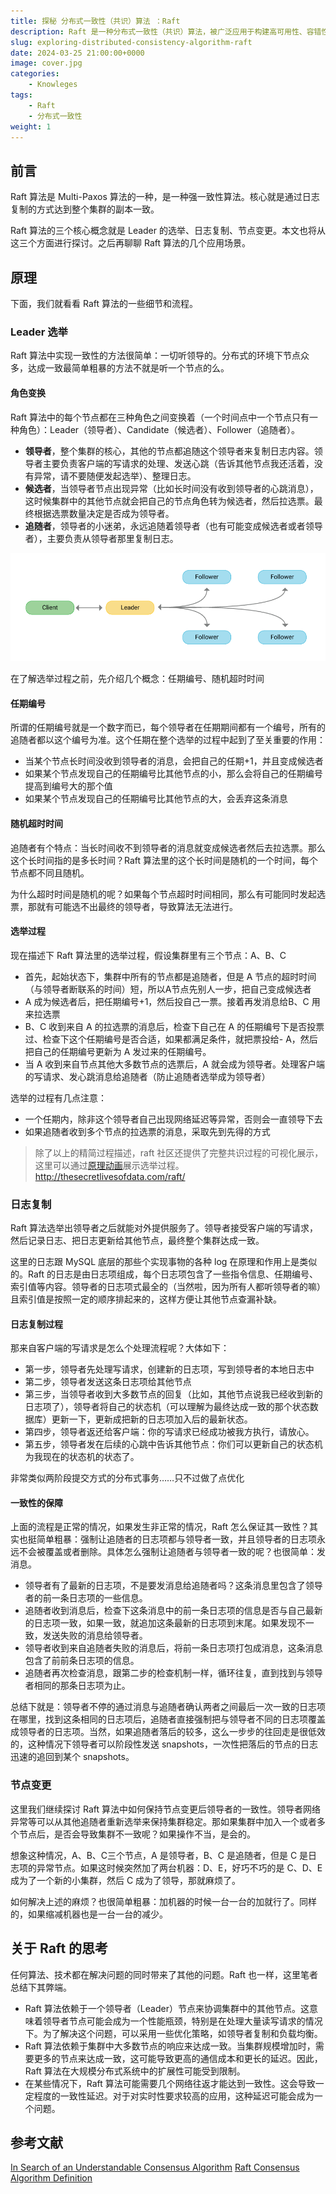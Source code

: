 ```yaml
---
title: 探秘 分布式一致性（共识）算法 ：Raft
description: Raft 是一种分布式一致性（共识）算法，被广泛应用于构建高可用性、容错性强的分布式系统。
slug: exploring-distributed-consistency-algorithm-raft
date: 2024-03-25 21:00:00+0000
image: cover.jpg
categories:
    - Knowleges
tags:
    - Raft
    - 分布式一致性
weight: 1  
---
```


## 前言

Raft 算法是 Multi-Paxos 算法的一种，是一种强一致性算法。核心就是通过日志复制的方式达到整个集群的副本一致。

Raft 算法的三个核心概念就是 Leader 的选举、日志复制、节点变更。本文也将从这三个方面进行探讨。之后再聊聊 Raft 算法的几个应用场景。

## 原理

下面，我们就看看 Raft 算法的一些细节和流程。

### Leader 选举

Raft 算法中实现一致性的方法很简单：一切听领导的。分布式的环境下节点众多，达成一致最简单粗暴的方法不就是听一个节点的么。

#### 角色变换

Raft 算法中的每个节点都在三种角色之间变换着（一个时间点中一个节点只有一种角色）：Leader（领导者）、Candidate（候选者）、Follower（追随者）。

- **领导者**，整个集群的核心，其他的节点都追随这个领导者来复制日志内容。领导者主要负责客户端的写请求的处理、发送心跳（告诉其他节点我还活着，没有异常，请不要随便发起选举）、整理日志。
- **候选者**，当领导者节点出现异常（比如长时间没有收到领导者的心跳消息），这时候集群中的其他节点就会把自己的节点角色转为候选者，然后拉选票。最终根据选票数量决定是否成为领导者。
- **追随者**，领导者的小迷弟，永远追随着领导者（也有可能变成候选者或者领导者），主要负责从领导者那里复制日志。

![角色示意图](image.png)

在了解选举过程之前，先介绍几个概念：任期编号、随机超时时间

#### 任期编号

所谓的任期编号就是一个数字而已，每个领导者在任期期间都有一个编号，所有的追随者都以这个编号为准。这个任期在整个选举的过程中起到了至关重要的作用：

- 当某个节点长时间没收到领导者的消息，会把自己的任期+1，并且变成候选者
- 如果某个节点发现自己的任期编号比其他节点的小，那么会将自己的任期编号提高到编号大的那个值
- 如果某个节点发现自己的任期编号比其他节点的大，会丢弃这条消息
  
#### 随机超时时间

追随者有个特点：当长时间收不到领导者的消息就变成候选者然后去拉选票。那么这个长时间指的是多长时间？Raft 算法里的这个长时间是随机的一个时间，每个节点都不同且随机。

为什么超时时间是随机的呢？如果每个节点超时时间相同，那么有可能同时发起选票，那就有可能选不出最终的领导者，导致算法无法进行。

#### 选举过程

现在描述下 Raft 算法里的选举过程，假设集群里有三个节点：A、B、C

- 首先，起始状态下，集群中所有的节点都是追随者，但是 A 节点的超时时间（与领导者断联系的时间）短，所以A节点先别人一步，把自己变成候选者
- A 成为候选者后，把任期编号+1，然后投自己一票。接着再发消息给B、C 用来拉选票
- B、C 收到来自 A 的拉选票的消息后，检查下自己在 A 的任期编号下是否投票过、检查下这个任期编号是否合适，如果都满足条件，就把票投给- A，然后把自己的任期编号更新为 A 发过来的任期编号。
- 当 A 收到来自节点其他大多数节点的选票后，A 就会成为领导者。处理客户端的写请求、发心跳消息给追随者（防止追随者选举成为领导者）

选举的过程有几点注意：

- 一个任期内，除非这个领导者自己出现网络延迟等异常，否则会一直领导下去
- 如果追随者收到多个节点的拉选票的消息，采取先到先得的方式

> 除了以上的精简过程描述，raft 社区还提供了完整共识过程的可视化展示，这里可以通过[原理动画](http://thesecretlivesofdata.com/raft/)展示选举过程。 http://thesecretlivesofdata.com/raft/

### 日志复制

Raft 算法选举出领导者之后就能对外提供服务了。领导者接受客户端的写请求，然后记录日志、把日志更新给其他节点，最终整个集群达成一致。

这里的日志跟 MySQL 底层的那些个实现事物的各种 log 在原理和作用上是类似的。Raft 的日志是由日志项组成，每个日志项包含了一些指令信息、任期编号、索引值等内容。领导者的日志项式最全的（当然啦，因为所有人都听领导者的嘛）且索引值是按照一定的顺序排起来的，这样方便让其他节点查漏补缺。

#### 日志复制过程

那来自客户端的写请求是怎么个处理流程呢？大体如下：

- 第一步，领导者先处理写请求，创建新的日志项，写到领导者的本地日志中
- 第二步，领导者发送这条日志项给其他节点
- 第三步，当领导者收到大多数节点的回复（比如，其他节点说我已经收到新的日志项了），领导者将自己的状态机（可以理解为最终达成一致的那个状态数据库）更新一下，更新成把新的日志项加入后的最新状态。
- 第四步，领导者返还给客户端：你的写请求已经成功被我方执行，请放心。
- 第五步，领导者发在后续的心跳中告诉其他节点：你们可以更新自己的状态机为我现在的状态机的状态了。

非常类似两阶段提交方式的分布式事务……只不过做了点优化

#### 一致性的保障

上面的流程是正常的情况，如果发生非正常的情况，Raft 怎么保证其一致性？其实也挺简单粗暴：强制让追随者的日志项都与领导者一致，并且领导者的日志项永远不会被覆盖或者删除。具体怎么强制让追随者与领导者一致的呢？也很简单：发消息。

- 领导者有了最新的日志项，不是要发消息给追随者吗？这条消息里包含了领导者的前一条日志项的一些信息。
- 追随者收到消息后，检查下这条消息中的前一条日志项的信息是否与自己最新的日志项一致，如果一致，就追加这条最新的日志项到末尾。如果发现不一致，发送失败的消息给领导者。
- 领导者收到来自追随者失败的消息后，将前一条日志项打包成消息，这条消息包含了前前条日志项的信息。
- 追随者再次检查消息，跟第二步的检查机制一样，循环往复，直到找到与领导者相同的那条日志项为止。

总结下就是：领导者不停的通过消息与追随者确认两者之间最后一次一致的日志项在哪里，找到这条相同的日志项后，追随者直接强制把与领导者不同的日志项覆盖成领导者的日志项。当然，如果追随者落后的较多，这么一步步的往回走是很低效的，这种情况下领导者可以阶段性发送 snapshots，一次性把落后的节点的日志迅速的追回到某个 snapshots。

### 节点变更

这里我们继续探讨 Raft 算法中如何保持节点变更后领导者的一致性。领导者网络异常等可以从其他追随者重新选举来保持集群稳定。那如果集群中加入一个或者多个节点后，是否会导致集群不一致呢？如果操作不当，是会的。

想象这种情况，A、B、C三个节点，A 是领导者，B、C 是追随者，但是 C 是日志项的异常节点。如果这时候突然加了两台机器：D、E，好巧不巧的是 C、D、E 成为了一个新的小集群，然后 C 成为了领导，那就麻烦了。

如何解决上述的麻烦？也很简单粗暴：加机器的时候一台一台的加就行了。同样的，如果缩减机器也是一台一台的减少。

## 关于 Raft 的思考

任何算法、技术都在解决问题的同时带来了其他的问题。Raft 也一样，这里笔者总结下其弊端。

- Raft 算法依赖于一个领导者（Leader）节点来协调集群中的其他节点。这意味着领导者节点可能会成为一个性能瓶颈，特别是在处理大量读写请求的情况下。为了解决这个问题，可以采用一些优化策略，如领导者复制和负载均衡。
- Raft 算法依赖于集群中大多数节点的响应来达成一致。当集群规模增加时，需要更多的节点来达成一致，这可能导致更高的通信成本和更长的延迟。因此，Raft 算法在大规模分布式系统中的扩展性可能受到限制。
- 在某些情况下，Raft 算法可能需要几个网络往返才能达到一致性。这会导致一定程度的一致性延迟。对于对实时性要求较高的应用，这种延迟可能会成为一个问题。

## 参考文献

[In Search of an Understandable Consensus Algorithm](https://raft.github.io/raft.pdf)
[Raft Consensus Algorithm Definition](https://www.scylladb.com/glossary/raft-consensus-algorithm/)